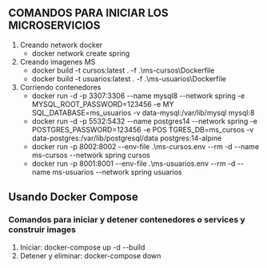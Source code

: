 ## COMANDOS PARA INICIAR LOS MICROSERVICIOS

1. Creando network docker
    * docker network create spring
2. Creando imagenes MS
    * docker build -t cursos:latest . -f .\ms-cursos\Dockerfile
    * docker build -t usuarios:latest . -f .\ms-usuarios\Dockerfile
3. Corriendo contenedores
    * docker run -d -p 3307:3306 --name mysql8 --network spring -e MYSQL_ROOT_PASSWORD=123456 -e MY
      SQL_DATABASE=ms_usuarios -v data-mysql:/var/lib/mysql mysql:8
    * docker run -d -p 5532:5432 --name postgres14 --network spring -e POSTGRES_PASSWORD=123456 -e POS
       TGRES_DB=ms_cursos -v data-postgres:/var/lib/postgresql/data postgres:14-alpine
    * docker run -p 8002:8002 --env-file .\ms-cursos\.env --rm -d --name ms-cursos --network spring cursos
    * docker run -p 8001:8001 --env-file .\ms-usuarios\.env --rm -d --name ms-usuarios --network spring usuarios

## Usando Docker Compose

### Comandos para iniciar y detener contenedores o services y construir images

1. Iniciar: docker-compose up -d --build
2. Detener y eliminar: docker-compose down